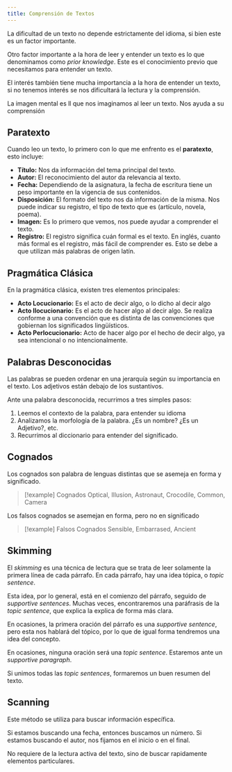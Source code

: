 ```yaml
---
title: Comprensión de Textos
---
```


La dificultad de un texto no depende estrictamente del idioma, si bien este es un factor importante.

Otro factor importante a la hora de leer y entender un texto es lo que denominamos como *prior knowledge*. Este es el conocimiento previo que necesitamos para entender un texto.

El interés también tiene mucha importancia a la hora de entender un texto, si no tenemos interés se nos dificultará la lectura y la comprensión.

La imagen mental es ll que nos imaginamos al leer un texto. Nos ayuda a su comprensión

## Paratexto

Cuando leo un texto, lo primero con lo que me enfrento es el **paratexto**, esto incluye:

- **Título:** Nos da información del tema principal del texto.
- **Autor:** El reconocimiento del autor da relevancia al texto.
- **Fecha:** Dependiendo de la asignatura, la fecha de escritura tiene un peso importante en la vigencia de sus contenidos.
- **Disposición:** El formato del texto nos da información de la misma. Nos puede indicar su registro, el tipo de texto que es (artículo, novela, poema).
- **Imagen:** Es lo primero que vemos, nos puede ayudar a comprender el texto.
- **Registro:** El registro significa cuán formal es el texto. En inglés, cuanto más formal es el registro, más fácil de comprender es. Esto se debe a que utilizan más palabras de origen latín.

## Pragmática Clásica

En la pragmática clásica, existen tres elementos principales:

- **Acto Locucionario:** Es el acto de decir algo, o lo dicho al decir algo
- **Acto Ilocucionario:** Es el acto de hacer algo al decir algo. Se realiza conforme a una convención que es distinta de las convenciones que gobiernan los significados lingüísticos.
- **Acto Perlocucionario:** Acto de hacer algo por el hecho de decir algo, ya sea intencional o no intencionalmente.

## Palabras Desconocidas

Las palabras se pueden ordenar en una jerarquía según su importancia en el texto. Los adjetivos están debajo de los sustantivos.

Ante una palabra desconocida, recurrimos a tres simples pasos:

1. Leemos el contexto de la palabra, para entender su idioma
2. Analizamos la morfología de la palabra. ¿Es un nombre? ¿Es un Adjetivo?, etc.
3. Recurrimos al diccionario para entender del significado.

## Cognados

Los cognados son palabra de lenguas distintas que se asemeja en forma y significado.

> [!example] Cognados
> Optical, Illusion, Astronaut, Crocodile, Common, Camera

Los falsos cognados se asemejan en forma, pero no en significado

> [!example] Falsos Cognados
> Sensible, Embarrased, Ancient

## Skimming

El *skimming* es una técnica de lectura que se trata de leer solamente la primera línea de cada párrafo. En cada párrafo, hay una idea tópica, o *topic sentence*.

Esta idea, por lo general, está en el comienzo del párrafo, seguido de *supportive sentences*. Muchas veces, encontraremos una paráfrasis de la *topic sentence*, que explica la explica de forma más clara.

En ocasiones, la primera oración del párrafo es una *supportive sentence*, pero esta nos hablará del tópico, por lo que de igual forma tendremos una idea del concepto.

En ocasiones, ninguna oración será una *topic sentence*. Estaremos ante un *supportive paragraph*.

Si unimos todas las *topic sentences*, formaremos un buen resumen del texto.

## Scanning

Este método se utiliza para buscar información específica.

Si estamos buscando una fecha, entonces buscamos un número. Si estamos buscando el autor, nos fijamos en el inicio o en el final.

No requiere de la lectura activa del texto, sino de buscar rapidamente elementos particulares.
